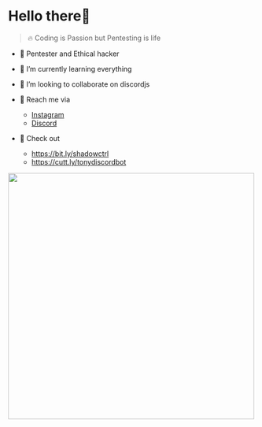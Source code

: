 
#  Hello there👋 

> 🔥 Coding is Passion but Pentesting is life


- 🔭 Pentester and Ethical hacker

- 🌱 I’m currently learning everything

- 👯 I’m looking to collaborate on discordjs


- 💬 Reach me via  
  - <a href="https://instagram.com/_.shadowctrl._"> Instagram </a>
  - <a href="https://discord.com/users/758579147009163304">Discord </a>


- 🔗 Check out
  - https://bit.ly/shadowctrl
  - https://cutt.ly/tonydiscordbot

<img src="https://user-images.githubusercontent.com/42708326/154947687-cf31fd4b-206b-4378-9f08-589d6d9603d5.jpg"  width="500" >

 


